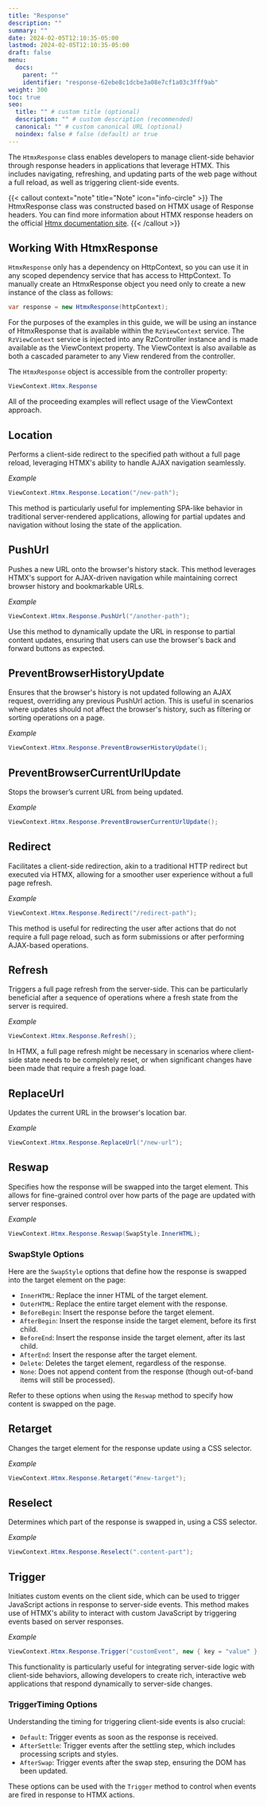 ```yaml
---
title: "Response"
description: ""
summary: ""
date: 2024-02-05T12:10:35-05:00
lastmod: 2024-02-05T12:10:35-05:00
draft: false
menu:
  docs:
    parent: ""
    identifier: "response-62ebe8c1dcbe3a08e7cf1a03c3fff9ab"
weight: 300
toc: true
seo:
  title: "" # custom title (optional)
  description: "" # custom description (recommended)
  canonical: "" # custom canonical URL (optional)
  noindex: false # false (default) or true
---
```

The `HtmxResponse` class enables developers to manage client-side behavior through response headers in applications that leverage HTMX. This includes navigating, refreshing, and updating parts of the web page without a full reload, as well as triggering client-side events.

{{< callout context="note" title="Note" icon="info-circle" >}}
The HtmxResponse class was constructed based on HTMX usage of Response headers.  You can find more information about HTMX response headers on the official [Htmx documentation site](https://htmx.org/reference/#response_headers).
{{< /callout >}}

## Working With HtmxResponse

`HtmxResponse` only has a dependency on HttpContext, so you can use it in any scoped dependency service that has access to HttpContext.  To manually create an HtmxResponse object you need only to create a new instance of the class as follows:

```csharp
var response = new HtmxResponse(httpContext);
```

For the purposes of the examples in this guide, we will be using an instance of HtmxResponse that is available within the `RzViewContext` service. The `RzViewContext` service is injected into any RzController instance and is made available as the ViewContext property.  The ViewContext is also available as both a cascaded parameter to any View rendered from the controller.

The `HtmxResponse` object is accessible from the controller property:

```csharp
ViewContext.Htmx.Response
```

All of the proceeding examples will reflect usage of the ViewContext approach.

## Location

Performs a client-side redirect to the specified path without a full page reload, leveraging HTMX's ability to handle AJAX navigation seamlessly.

*Example*

```csharp
ViewContext.Htmx.Response.Location("/new-path");
```
This method is particularly useful for implementing SPA-like behavior in traditional server-rendered applications, allowing for partial updates and navigation without losing the state of the application.

## PushUrl

Pushes a new URL onto the browser's history stack. This method leverages HTMX's support for AJAX-driven navigation while maintaining correct browser history and bookmarkable URLs.

*Example*

```csharp
ViewContext.Htmx.Response.PushUrl("/another-path");
```
Use this method to dynamically update the URL in response to partial content updates, ensuring that users can use the browser's back and forward buttons as expected.

## PreventBrowserHistoryUpdate

Ensures that the browser's history is not updated following an AJAX request, overriding any previous PushUrl action. This is useful in scenarios where updates should not affect the browser's history, such as filtering or sorting operations on a page.

*Example*

```csharp
ViewContext.Htmx.Response.PreventBrowserHistoryUpdate();
```

## PreventBrowserCurrentUrlUpdate

Stops the browser’s current URL from being updated.

*Example*

```csharp
ViewContext.Htmx.Response.PreventBrowserCurrentUrlUpdate();
```

## Redirect

Facilitates a client-side redirection, akin to a traditional HTTP redirect but executed via HTMX, allowing for a smoother user experience without a full page refresh.

*Example*

```csharp
ViewContext.Htmx.Response.Redirect("/redirect-path");
```

This method is useful for redirecting the user after actions that do not require a full page reload, such as form submissions or after performing AJAX-based operations.

## Refresh

Triggers a full page refresh from the server-side. This can be particularly beneficial after a sequence of operations where a fresh state from the server is required.

*Example*

```csharp
ViewContext.Htmx.Response.Refresh();
```

In HTMX, a full page refresh might be necessary in scenarios where client-side state needs to be completely reset, or when significant changes have been made that require a fresh page load.

## ReplaceUrl

Updates the current URL in the browser's location bar.

*Example*

```csharp
ViewContext.Htmx.Response.ReplaceUrl("/new-url");
```

## Reswap

Specifies how the response will be swapped into the target element. This allows for fine-grained control over how parts of the page are updated with server responses.  

*Example*

```csharp
ViewContext.Htmx.Response.Reswap(SwapStyle.InnerHTML);
```

### SwapStyle Options

Here are the `SwapStyle` options that define how the response is swapped into the target element on the page:

- `InnerHTML`: Replace the inner HTML of the target element.
- `OuterHTML`: Replace the entire target element with the response.
- `BeforeBegin`: Insert the response before the target element.
- `AfterBegin`: Insert the response inside the target element, before its first child.
- `BeforeEnd`: Insert the response inside the target element, after its last child.
- `AfterEnd`: Insert the response after the target element.
- `Delete`: Deletes the target element, regardless of the response.
- `None`: Does not append content from the response (though out-of-band items will still be processed).

Refer to these options when using the `Reswap` method to specify how content is swapped on the page. 


## Retarget

Changes the target element for the response update using a CSS selector.

*Example*

```csharp
ViewContext.Htmx.Response.Retarget("#new-target");
```

## Reselect

Determines which part of the response is swapped in, using a CSS selector.

*Example*

```csharp
ViewContext.Htmx.Response.Reselect(".content-part");
```

## Trigger

Initiates custom events on the client side, which can be used to trigger JavaScript actions in response to server-side events. This method makes use of HTMX's ability to interact with custom JavaScript by triggering events based on server responses.

*Example*

```csharp
ViewContext.Htmx.Response.Trigger("customEvent", new { key = "value" }, TriggerTiming.AfterSwap);
```

This functionality is particularly useful for integrating server-side logic with client-side behaviors, allowing developers to create rich, interactive web applications that respond dynamically to server-side changes.

### TriggerTiming Options

Understanding the timing for triggering client-side events is also crucial:

- `Default`: Trigger events as soon as the response is received.
- `AfterSettle`: Trigger events after the settling step, which includes processing scripts and styles.
- `AfterSwap`: Trigger events after the swap step, ensuring the DOM has been updated.

These options can be used with the `Trigger` method to control when events are fired in response to HTMX actions.


